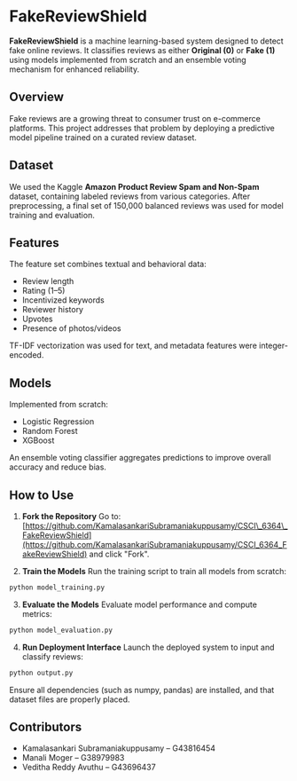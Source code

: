 # FakeReviewShield

**FakeReviewShield** is a machine learning-based system designed to detect fake online reviews. It classifies reviews as either **Original (0)** or **Fake (1)** using models implemented from scratch and an ensemble voting mechanism for enhanced reliability.

## Overview

Fake reviews are a growing threat to consumer trust on e-commerce platforms. This project addresses that problem by deploying a predictive model pipeline trained on a curated review dataset.

## Dataset

We used the Kaggle **Amazon Product Review Spam and Non-Spam** dataset, containing labeled reviews from various categories. After preprocessing, a final set of 150,000 balanced reviews was used for model training and evaluation.

## Features

The feature set combines textual and behavioral data:

* Review length
* Rating (1–5)
* Incentivized keywords
* Reviewer history
* Upvotes
* Presence of photos/videos

TF-IDF vectorization was used for text, and metadata features were integer-encoded.

## Models

Implemented from scratch:

* Logistic Regression
* Random Forest
* XGBoost

An ensemble voting classifier aggregates predictions to improve overall accuracy and reduce bias.


## How to Use

1. **Fork the Repository**
   Go to: [https://github.com/KamalasankariSubramaniakuppusamy/CSCI\_6364\_FakeReviewShield](https://github.com/KamalasankariSubramaniakuppusamy/CSCI_6364_FakeReviewShield) and click "Fork".

2. **Train the Models**
   Run the training script to train all models from scratch:

```bash
python model_training.py
```

3. **Evaluate the Models**
   Evaluate model performance and compute metrics:

```bash
python model_evaluation.py
```

4. **Run Deployment Interface**
   Launch the deployed system to input and classify reviews:

```bash
python output.py
```

Ensure all dependencies (such as numpy, pandas) are installed, and that dataset files are properly placed.

## Contributors

* Kamalasankari Subramaniakuppusamy – G43816454
* Manali Moger – G38979983
* Veditha Reddy Avuthu – G43696437
